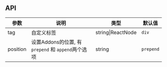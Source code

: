 ## API

| 参数 | 说明 | 类型 | 默认值 |
| --- | --- | --- | --- |
| tag | 自定义标签 | string\|ReactNode | `div` |
| position | 设置Addons的位置, 有 `prepend` 和 `append`两个选项 | string | `prepend` |
